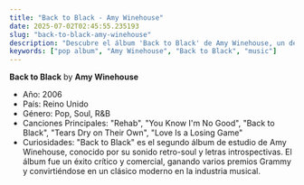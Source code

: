 ```yaml
---
title: "Back to Black - Amy Winehouse"
date: 2025-07-02T02:45:55.235193
slug: "back-to-black-amy-winehouse"
description: "Descubre el álbum 'Back to Black' de Amy Winehouse, un destacado de la música pop."
keywords: ["pop album", "Amy Winehouse", "Back to Black", "music"]
---
```


**Back to Black** by **Amy Winehouse**

- Año: 2006
- País: Reino Unido
- Género: Pop, Soul, R&B
- Canciones Principales: "Rehab", "You Know I'm No Good", "Back to Black", "Tears Dry on Their Own", "Love Is a Losing Game"
- Curiosidades: "Back to Black" es el segundo álbum de estudio de Amy Winehouse, conocido por su sonido retro-soul y letras introspectivas. El álbum fue un éxito crítico y comercial, ganando varios premios Grammy y convirtiéndose en un clásico moderno en la industria musical.